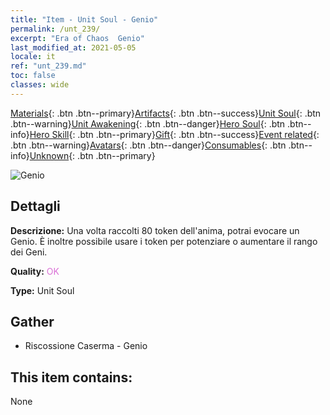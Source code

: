 ```yaml
---
title: "Item - Unit Soul - Genio"
permalink: /unt_239/
excerpt: "Era of Chaos  Genio"
last_modified_at: 2021-05-05
locale: it
ref: "unt_239.md"
toc: false
classes: wide
---
```

 [Materials](/ItemsIT/){: .btn .btn--primary}[Artifacts](/ItemsIT/Artifacts/){: .btn .btn--success}[Unit Soul](/ItemsIT/UnitSoul/){: .btn .btn--warning}[Unit Awakening](/ItemsIT/UnitAwakening/){: .btn .btn--danger}[Hero Soul](/ItemsIT/HeroSoul/){: .btn .btn--info}[Hero Skill](/ItemsIT/HeroSkill/){: .btn .btn--primary}[Gift](/ItemsIT/Gift/){: .btn .btn--success}[Event related](/ItemsIT/Events/){: .btn .btn--warning}[Avatars](/ItemsIT/Avatars/){: .btn .btn--danger}[Consumables](/ItemsIT/Consumables/){: .btn .btn--info}[Unknown](/ItemsIT/Unknown/){: .btn .btn--primary}

 ![Genio](/images/u/ti_shenguai.jpg)

## Dettagli
 **Descrizione:** Una volta raccolti 80 token dell'anima, potrai evocare un Genio. È inoltre possibile usare i token per potenziare o aumentare il rango dei Geni.

 **Quality:** <span style="color: #DA70D6">OK</span>

 **Type:** Unit Soul

## Gather

*    Riscossione Caserma - Genio 

## This item contains:

  None

